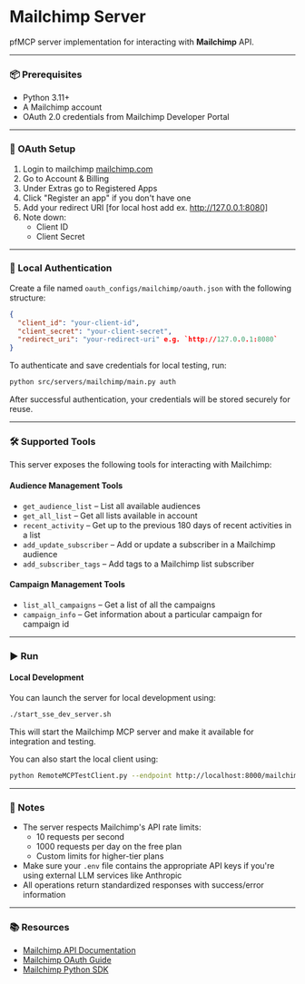 # Mailchimp Server

pfMCP server implementation for interacting with **Mailchimp** API.

---

### 📦 Prerequisites

- Python 3.11+
- A Mailchimp account
- OAuth 2.0 credentials from Mailchimp Developer Portal

---

### 🔐 OAuth Setup

1. Login to mailchimp [mailchimp.com](https://mailchimp.com)
2. Go to Account & Billing
3. Under Extras go to Registered Apps
4. Click "Register an app" if you don't have one
5. Add your redirect URI [for local host add ex. http://127.0.0.1:8080]
6. Note down:
   - Client ID
   - Client Secret


---

### 🔐 Local Authentication

Create a file named `oauth_configs/mailchimp/oauth.json` with the following structure:

```json
{
  "client_id": "your-client-id",
  "client_secret": "your-client-secret",
  "redirect_uri": "your-redirect-uri" e.g. `http://127.0.0.1:8080`
}   
```

To authenticate and save credentials for local testing, run:

```bash
python src/servers/mailchimp/main.py auth
```

After successful authentication, your credentials will be stored securely for reuse.

---

### 🛠️ Supported Tools

This server exposes the following tools for interacting with Mailchimp:

#### Audience Management Tools
- `get_audience_list` – List all available audiences
- `get_all_list` – Get all lists available in account
- `recent_activity` – Get up to the previous 180 days of recent activities in a list
- `add_update_subscriber` – Add or update a subscriber in a Mailchimp audience
- `add_subscriber_tags` – Add tags to a Mailchimp list subscriber

#### Campaign Management Tools
- `list_all_campaigns` – Get a list of all the campaigns
- `campaign_info` – Get information about a particular campaign for campaign id

---

### ▶️ Run

#### Local Development

You can launch the server for local development using:

```bash
./start_sse_dev_server.sh
```

This will start the Mailchimp MCP server and make it available for integration and testing.

You can also start the local client using:

```bash
python RemoteMCPTestClient.py --endpoint http://localhost:8000/mailchimp/local
```

---

### 📎 Notes

- The server respects Mailchimp's API rate limits:
  - 10 requests per second
  - 1000 requests per day on the free plan
  - Custom limits for higher-tier plans
- Make sure your `.env` file contains the appropriate API keys if you're using external LLM services like Anthropic
- All operations return standardized responses with success/error information

---

### 📚 Resources

- [Mailchimp API Documentation](https://mailchimp.com/developer/api/)
- [Mailchimp OAuth Guide](https://mailchimp.com/developer/marketing/guides/oauth-2/)
- [Mailchimp Python SDK](https://mailchimp.com/developer/marketing/api/root/)
